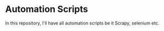 # Automation Scripts

In this repository, I'll have all automation scripts be it Scrapy, selenium etc.